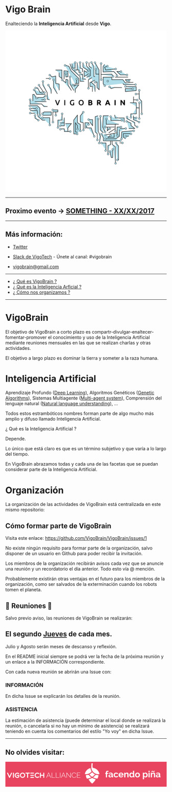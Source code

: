 
# Vigo Brain

Enalteciendo la **Inteligencia Artificial** desde **Vigo**.

![Vigo Brain](/media/logo/png/logo.png) 

---

## Proximo evento -> [SOMETHING - XX/XX/2017]()

---

## Más información:

- [Twitter](https://twitter.com/VigoBrain)

- [Slack de VigoTech](https://slackin-vigotech.herokuapp.com/) - Únete al canal: #vigobrain

- vigobrain@gmail.com

---

- [¿ Qué es VigoBrain ?](#vigobrain)
- [¿ Qué es la Inteligencia Arficial ?](#inteligencia-artificial)
- [¿ Cómo nos organizamos ?](#organización)

--- 

# VigoBrain

El objetivo de VigoBrain a corto plazo es compartr-divulgar-enaltecer-fomentar-promover el conocimiento y uso de la Inteligencia Artificial mediante reuniones mensuales en las que se realizan charlas y otras actividades.

El objetivo a largo plazo es dominar la tierra y someter a la raza humana.

# Inteligencia Artificial

Aprendizaje Profundo ([Deep Learning](https://en.wikipedia.org/wiki/Deep_learning)), Algoritmos Genéticos ([Genetic Algorithms](https://en.wikipedia.org/wiki/Genetic_algorithm)), Sistemas Multiagente ([Multi-agent system](https://en.wikipedia.org/wiki/Multi-agent_system)), Comprensión del lenguaje natural ([Natural language understanding](https://en.wikipedia.org/wiki/Natural_language_understanding)), ...

Todos estos estrambóticos nombres forman parte de algo mucho más amplio y difuso llamado Inteligencia Artificial.

¿ Qué es la Inteligencia Artificial ?

Depende.

Lo único que está claro es que es un término subjetivo y que varía a lo largo del tiempo.

En VigoBrain abrazamos todas y cada una de las facetas que se puedan considerar parte de la Inteligencia Artificial. 

# Organización

La organización de las actividades de VigoBrain está centralizada en este mismo repositorio:

## Cómo formar parte de VigoBrain

Visita este enlace: https://github.com/VigoBrain/VigoBrain/issues/1

No existe ningún requisito para formar parte de la organización, salvo disponer de un usuario en Github para poder recibir la invitación.

Los miembros de la organización recibirán avisos cada vez que se anuncie una reunión y un recordatorio el día anterior. Todo esto vía @ mención.

Probablemente existirán otras ventajas en el futuro para los miembros de la organización, como ser salvados de la exterminación cuando los robots tomen el planeta.

## :calendar: Reuniones :calendar:

Salvo previo aviso, las reuniones de VigoBrain se realizarán:

## El segundo [**Jueves**](https://es.wikipedia.org/wiki/Jueves) de cada mes.

Julio y Agosto serán meses de descanso y reflexión.

En el README inicial siempre se podrá ver la fecha de la próxima reunión y un enlace a la INFORMACIÓN correspondiente.

Con cada nueva reunión se abrirán una Issue con:

### INFORMACIÓN

En dicha Issue se explicarán los detalles de la reunión.

### ASISTENCIA

La estimación de asistencia (puede determinar el local donde se realizará la reunión, o cancelarla si no hay un mínimo de asistencia) se realizará teniendo en cuenta los comentarios del estilo "Yo voy" en dicha Issue.

---

## No olvides visitar:

[![VigoTech](/media/vigotech.png)](http://vigotech.org/)
